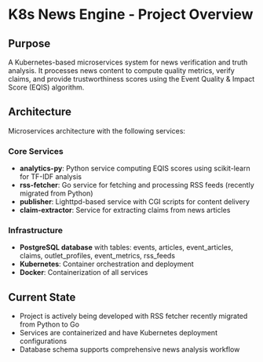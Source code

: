 # K8s News Engine - Project Overview

## Purpose
A Kubernetes-based microservices system for news verification and truth analysis. It processes news content to compute quality metrics, verify claims, and provide trustworthiness scores using the Event Quality & Impact Score (EQIS) algorithm.

## Architecture
Microservices architecture with the following services:

### Core Services
- **analytics-py**: Python service computing EQIS scores using scikit-learn for TF-IDF analysis
- **rss-fetcher**: Go service for fetching and processing RSS feeds (recently migrated from Python)
- **publisher**: Lighttpd-based service with CGI scripts for content delivery
- **claim-extractor**: Service for extracting claims from news articles

### Infrastructure
- **PostgreSQL database** with tables: events, articles, event_articles, claims, outlet_profiles, event_metrics, rss_feeds
- **Kubernetes**: Container orchestration and deployment
- **Docker**: Containerization of all services

## Current State
- Project is actively being developed with RSS fetcher recently migrated from Python to Go
- Services are containerized and have Kubernetes deployment configurations
- Database schema supports comprehensive news analysis workflow